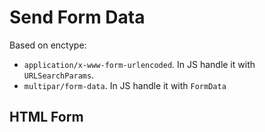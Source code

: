 # Send Form Data

Based on enctype:

* `application/x-www-form-urlencoded`. In JS handle it with `URLSearchParams`.
* `multipar/form-data`. In JS handle it with `FormData`

## HTML Form
